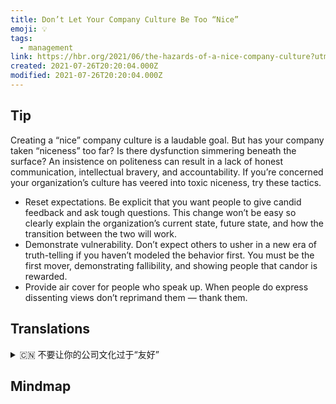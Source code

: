 ```yaml
---
title: Don’t Let Your Company Culture Be Too “Nice”
emoji: 💡
tags:
  - management
link: https://hbr.org/2021/06/the-hazards-of-a-nice-company-culture?utm_medium=email&utm_source=newsletter_daily&utm_campaign=mtod_notactsubs
created: 2021-07-26T20:20:04.000Z
modified: 2021-07-26T20:20:04.000Z
---
```


## Tip

Creating a “nice” company culture is a laudable goal. But has your company taken “niceness” too far? Is there dysfunction simmering beneath the surface? An insistence on politeness can result in a lack of honest communication, intellectual bravery, and accountability. If you’re concerned your organization’s culture has veered into toxic niceness, try these tactics.

- Reset expectations. Be explicit that you want people to give candid feedback and ask tough questions. This change won’t be easy so clearly explain the organization’s current state, future state, and how the transition between the two will work.
- Demonstrate vulnerability. Don’t expect others to usher in a new era of truth-telling if you haven’t modeled the behavior first. You must be the first mover, demonstrating fallibility, and showing people that candor is rewarded.
- Provide air cover for people who speak up. When people do express dissenting views don’t reprimand them — thank them.

## Translations

<details>
   <summary>🇨🇳 不要让你的公司文化过于“友好”</summary>

创造良好的企业文化是一个值得称赞的目标。但你的公司是否太过友好了?在表面之下是否有潜在的功能障碍?对礼貌的坚持可能会导致缺乏诚实的沟通、智力上的勇气和责任感。如果你担心你的组织文化已经转向有害的友好，试试这些策略。

- 重置期望。要明确地表示，你希望人们给出坦率的反馈，并提出尖锐的问题。这种改变并不容易，所以要清楚地解释组织的当前状态、未来状态，以及两者之间的转换将如何工作。
- 展示脆弱。如果你没有先树立榜样，就不要指望别人会迎来一个说真话的新时代。你必须是第一个行动的人，证明自己的易犯错误，并向人们表明坦诚是有回报的。
- 为敢于发声的人提供掩护。当人们表达不同意见时，不要责备他们，要感谢他们。

</details>

## Mindmap
